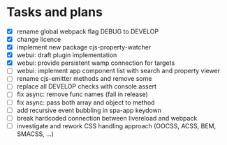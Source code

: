 Tasks and plans
===============

- [x] rename global webpack flag DEBUG to DEVELOP
- [x] change licence
- [x] implement new package cjs-property-watcher
- [x] webui: draft plugin implementation
- [x] webui: provide persistent wamp connection for targets
- [ ] webui: implement app component list with search and property viewer
- [ ] rename cjs-emitter methods and remove some
- [ ] replace all DEVELOP checks with console.assert
- [ ] fix async: remove func names (fail in release)
- [ ] fix async: pass both array and object to method
- [ ] add recursive event bubbling in spa-app keydown
- [ ] break hardcoded connection between livereload and webpack
- [ ] investigate and rework CSS handling approach (OOCSS, ACSS, BEM, SMACSS, ...)
